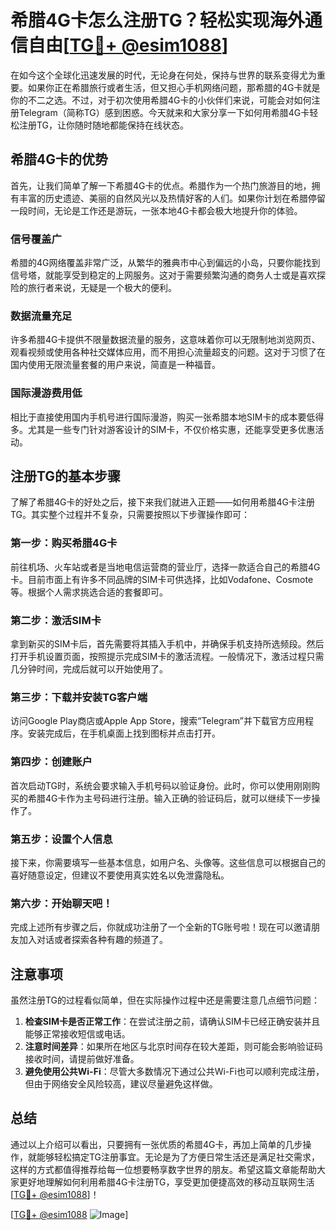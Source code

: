 # 希腊4G卡怎么注册TG？轻松实现海外通信自由[[TG💪+ @esim1088](https://t.me/s/esim1088)]

在如今这个全球化迅速发展的时代，无论身在何处，保持与世界的联系变得尤为重要。如果你正在希腊旅行或者生活，但又担心手机网络问题，那希腊的4G卡就是你的不二之选。不过，对于初次使用希腊4G卡的小伙伴们来说，可能会对如何注册Telegram（简称TG）感到困惑。今天就来和大家分享一下如何用希腊4G卡轻松注册TG，让你随时随地都能保持在线状态。

## 希腊4G卡的优势

首先，让我们简单了解一下希腊4G卡的优点。希腊作为一个热门旅游目的地，拥有丰富的历史遗迹、美丽的自然风光以及热情好客的人们。如果你计划在希腊停留一段时间，无论是工作还是游玩，一张本地4G卡都会极大地提升你的体验。

### 信号覆盖广

希腊的4G网络覆盖非常广泛，从繁华的雅典市中心到偏远的小岛，只要你能找到信号塔，就能享受到稳定的上网服务。这对于需要频繁沟通的商务人士或是喜欢探险的旅行者来说，无疑是一个极大的便利。

### 数据流量充足

许多希腊4G卡提供不限量数据流量的服务，这意味着你可以无限制地浏览网页、观看视频或使用各种社交媒体应用，而不用担心流量超支的问题。这对于习惯了在国内使用无限流量套餐的用户来说，简直是一种福音。

### 国际漫游费用低

相比于直接使用国内手机号进行国际漫游，购买一张希腊本地SIM卡的成本要低得多。尤其是一些专门针对游客设计的SIM卡，不仅价格实惠，还能享受更多优惠活动。

## 注册TG的基本步骤

了解了希腊4G卡的好处之后，接下来我们就进入正题——如何用希腊4G卡注册TG。其实整个过程并不复杂，只需要按照以下步骤操作即可：

### 第一步：购买希腊4G卡

前往机场、火车站或者是当地电信运营商的营业厅，选择一款适合自己的希腊4G卡。目前市面上有许多不同品牌的SIM卡可供选择，比如Vodafone、Cosmote等。根据个人需求挑选合适的套餐即可。

### 第二步：激活SIM卡

拿到新买的SIM卡后，首先需要将其插入手机中，并确保手机支持所选频段。然后打开手机设置页面，按照提示完成SIM卡的激活流程。一般情况下，激活过程只需几分钟时间，完成后就可以开始使用了。

### 第三步：下载并安装TG客户端

访问Google Play商店或Apple App Store，搜索“Telegram”并下载官方应用程序。安装完成后，在手机桌面上找到图标并点击打开。

### 第四步：创建账户

首次启动TG时，系统会要求输入手机号码以验证身份。此时，你可以使用刚刚购买的希腊4G卡作为主号码进行注册。输入正确的验证码后，就可以继续下一步操作了。

### 第五步：设置个人信息

接下来，你需要填写一些基本信息，如用户名、头像等。这些信息可以根据自己的喜好随意设定，但建议不要使用真实姓名以免泄露隐私。

### 第六步：开始聊天吧！

完成上述所有步骤之后，你就成功注册了一个全新的TG账号啦！现在可以邀请朋友加入对话或者探索各种有趣的频道了。

## 注意事项

虽然注册TG的过程看似简单，但在实际操作过程中还是需要注意几点细节问题：

1. **检查SIM卡是否正常工作**：在尝试注册之前，请确认SIM卡已经正确安装并且能够正常接收短信或电话。
2. **注意时间差异**：如果所在地区与北京时间存在较大差距，则可能会影响验证码接收时间，请提前做好准备。
3. **避免使用公共Wi-Fi**：尽管大多数情况下通过公共Wi-Fi也可以顺利完成注册，但由于网络安全风险较高，建议尽量避免这样做。

## 总结

通过以上介绍可以看出，只要拥有一张优质的希腊4G卡，再加上简单的几步操作，就能够轻松搞定TG注册事宜。无论是为了方便日常生活还是满足社交需求，这样的方式都值得推荐给每一位想要畅享数字世界的朋友。希望这篇文章能帮助大家更好地理解如何利用希腊4G卡注册TG，享受更加便捷高效的移动互联网生活[[TG💪+ @esim1088](https://t.me/s/esim1088)]！

[[TG💪+ @esim1088](https://t.me/s/esim1088) ![Image](https://i.postimg.cc/4NQfJmqS/Snipaste-2025-05-13-00-14-12.png)]
